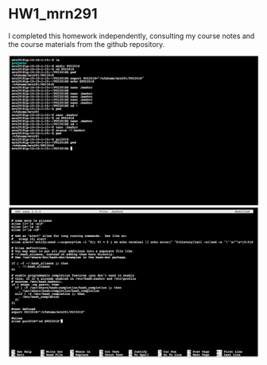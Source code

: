 # HW1_mrn291

I completed this homework independently, consulting my course notes and the course materials from the github repository.

![Alt text](../HW1_mrn291/screenshots/screenshot_1.png)
![Alt text](../HW1_mrn291/screenShots/screenshot_2.png)
